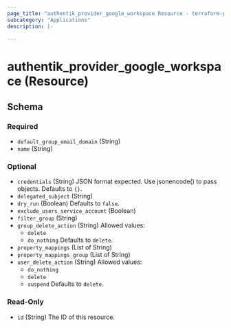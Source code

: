```yaml
---
page_title: "authentik_provider_google_workspace Resource - terraform-provider-authentik"
subcategory: "Applications"
description: |-
  
---
```


# authentik_provider_google_workspace (Resource)





<!-- schema generated by tfplugindocs -->
## Schema

### Required

- `default_group_email_domain` (String)
- `name` (String)

### Optional

- `credentials` (String) JSON format expected. Use jsonencode() to pass objects. Defaults to `{}`.
- `delegated_subject` (String)
- `dry_run` (Boolean) Defaults to `false`.
- `exclude_users_service_account` (Boolean)
- `filter_group` (String)
- `group_delete_action` (String) Allowed values:
  - `delete`
  - `do_nothing`
 Defaults to `delete`.
- `property_mappings` (List of String)
- `property_mappings_group` (List of String)
- `user_delete_action` (String) Allowed values:
  - `do_nothing`
  - `delete`
  - `suspend`
 Defaults to `delete`.

### Read-Only

- `id` (String) The ID of this resource.
